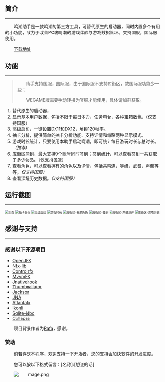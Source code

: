 ## 简介
***
鸣潮助手是一款鸣潮的第三方工具，可替代原生的启动器，同时内置多个有用的小功能，致力于改善PC端鸣潮的游戏体验与游戏数据管理。支持国服，国际服使用。

[下载地址](https://github.com/leck995/WutheringWavesTool/releases)

## 功能
___
> 助手支持国服，国际服，由于国际服不支持库街区，故国际服功能少一些；
>
> WEGAME版需要手动转换为官服才能使用，具体请加群获取。

1. 替代原生的启动器，
2. 显示基本用户数据，包括不限于每日体力，任务电台，各种宝箱数量。（仅支持国服）
3. 高级启动，一键设置DX11和DX12，解锁120帧率。
4. 抽卡分析，提供简单的抽卡分析功能，支持详情和缩略两种显示模式。
5. 游戏时长统计，只要使用本助手启动鸣潮，即可统计每日游玩时长与总时长。*（推荐)*
6. 库街区签到，最大支持9个账号同时签到；签到统计，可以查看签到一共获取了多少物品。（仅支持国服）
7. 查看角色，可以查看拥有的角色以及详情，包括共鸣连，等级，武器，声骸等等。*仅支持国服）*
8. 查看深塔历史数据。*仅支持国服）*

## 运行截图
***
<img src="./assets/01.png" alt="主页" style="zoom: 67%;" />



<img src="./assets/02.png" alt="抽卡分析" style="zoom: 67%;" />



<img src="./assets/08.png" alt="高级启动" style="zoom: 66%;" />



<img src="./assets/03.png" alt="游玩时长" style="zoom: 67%;" />



<img src="./assets/04.png" alt="库街区-我的角色" style="zoom:67%;" />



<img src="./assets/05.png" alt="库街区-签到" style="zoom:67%;" />



<img src="./assets/06.png" alt="库街区-声骸测评" style="zoom: 66%;" />



<img src="./assets/07.png" alt="库街区-深塔历史" style="zoom: 66%;" />



## 感谢与支持
***
### 感谢以下开源项目
* [OpenJFX](https://openjfx.io/)
* [Nfx-lib](https://github.com/xdsswar/nfx-lib)
* [Controlsfx](https://github.com/controlsfx/controlsfx)
* [MvvmFX](https://github.com/sialcasa/mvvmFX)
* [Jnativehook](https://github.com/kwhat/jnativehook)
* [Thumbnailator](https://github.com/coobird/thumbnailator)
* [Jackson](https://github.com/FasterXML/jackson)
* [JNA](https://github.com/java-native-access/jna)
* [Atlantafx](https://github.com/mkpaz/atlantafx)
* [Ikonli](https://github.com/kordamp/ikonli)
* [Sqlite-jdbc](https://github.com/xerial/sqlite-jdbc)
* [Collapse](https://github.com/CollapseLauncher/Collapse)

项目背景作者为[Rafa](https://www.pixiv.net/artworks/120767239)，感谢。

### 赞助
倘若喜欢本程序，欢迎支持一下开发者，您的支持会加快软件的开发进度。

您可以按以下格式留言：[名称]:[想说的话]

![image.png](https://github.com/leck995/WutheringWavesTool/blob/new-ui/temp/99.png)
<style>
  p {text-indent: 2em;}
</style>
